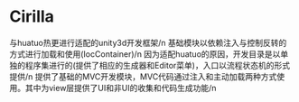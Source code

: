 # Cirilla
与huatuo热更进行适配的unity3d开发框架/n
基础模块以依赖注入与控制反转的方式进行加载和使用(IocContainer)/n
因为适配huatuo的原因，开发目录是以单独的程序集进行的(提供了相应的生成器和Editor菜单)，入口以流程状态机的形式提供/n
提供了基础的MVC开发模块，MVC代码通过注入和主动加载两种方式使用。其中为view层提供了UI和非UI的收集和代码生成功能/n

